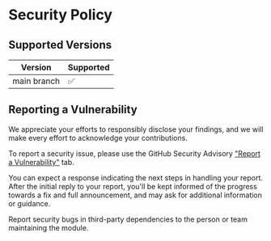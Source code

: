 # Security Policy

## Supported Versions

| Version | Supported          |
| ------- | ------------------ |
| main branch  | :white_check_mark: |

## Reporting a Vulnerability

We appreciate your efforts to responsibly disclose your findings, and we will make every effort to acknowledge your contributions.

To report a security issue, please use the GitHub Security Advisory ["Report a Vulnerability"](https://github.com/bytewelder/tactility/security/advisories/new) tab.

You can expect a response indicating the next steps in handling your report. After the initial reply to your report, you'll be kept informed of the progress towards a fix and full announcement, and may ask for additional information or guidance.

Report security bugs in third-party dependencies to the person or team maintaining the module.
